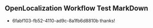 ## OpenLocalization Workflow Test MarkDown
* 6fabf103-fb52-4110-ad9c-8a1fb6d8810b 
thanks!<!--HONumber=Mar16_HO4-->
